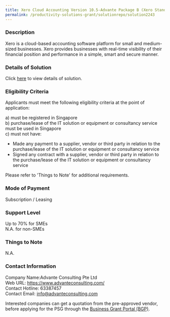 ```yaml
---
title: Xero Cloud Accounting Version 10.5-Advante Package B (Xero Standard Basic Package)
permalink: /productivity-solutions-grant/solutionrepo/solution2243
---
```


### Description

Xero is a cloud-based accounting software platform for small and medium-sized businesses. Xero provides businesses with real-time visibility of their financial position and performance in a simple, smart and secure manner.

### Details of Solution

Click <a href='https://www.gobusiness.gov.sg/images/psg/DesensitisedAdvanteAccountingAnnex3CRwef10June2021_Part_2.pdf' target='_blank' rel='noopener'>here</a> to view details of solution.

### Eligibility Criteria

Applicants must meet the following eligibility criteria at the point of application:

a) must be registered in Singapore <br>
b) purchase/lease of the IT solution or equipment or consultancy service must be used in Singapore <br>
c) must not have:
- Made any payment to a supplier, vendor or third party in relation to the purchase/lease of the IT solution or equipment or consultancy service
- Signed any contract with a supplier, vendor or third party in relation to the purchase/lease of the IT solution or equipment or consultancy service

Please refer to 'Things to Note' for additional requirements.

### Mode of Payment
Subscription / Leasing

### Support Level
Up to 70% for SMEs <br>
N.A. for non-SMEs

### Things to Note
N.A.

### Contact Information
Company Name:Advante Consulting Pte Ltd <br>Web URL: https://www.advanteconsulting.com/ <br>Contact Hotline: 63387457 <br>Contact Email: info@advanteconsulting.com <br>

Interested companies can get a quotation from the pre-approved vendor, before applying for the PSG through the <a target='_blank' rel='noopener' href='https://www.businessgrants.gov.sg/'>Business Grant Portal (BGP)</a>.
